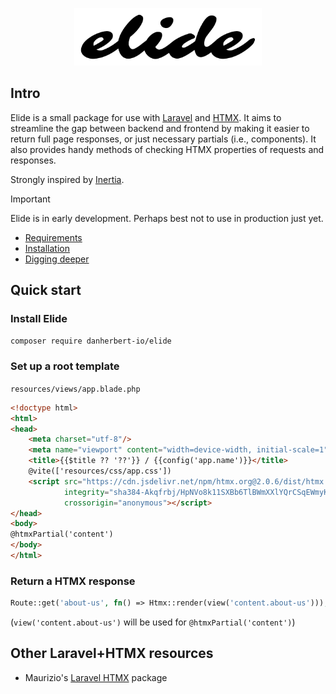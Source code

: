 <p align="center"><img src="/docs/art/elide-logo.svg" alt="Elide package logo" style="max-width: 300px"></p>

## Intro

Elide is a small package for use with [Laravel](https://laravel.com/) and [HTMX](https://htmx.org/). It aims to streamline the gap between backend and frontend by making it easier to return full page responses, or just necessary partials (i.e., components). It also provides handy methods of checking HTMX properties of requests and responses.

Strongly inspired by [Inertia](https://github.com/inertiajs/inertia-laravel).

> [!IMPORTANT]
> Elide is in early development. Perhaps best not to use in production just yet.

* [Requirements](./docs/requirements.md)
* [Installation](./docs/installation.md)
* [Digging deeper](./docs/digging-deeper.md)

## Quick start

### Install Elide

```bash
composer require danherbert-io/elide
```

### Set up a root template

`resources/views/app.blade.php`

```html
<!doctype html>
<html>
<head>
    <meta charset="utf-8"/>
    <meta name="viewport" content="width=device-width, initial-scale=1">
    <title>{{$title ?? '??'}} / {{config('app.name')}}</title>
    @vite(['resources/css/app.css'])
    <script src="https://cdn.jsdelivr.net/npm/htmx.org@2.0.6/dist/htmx.min.js"
            integrity="sha384-Akqfrbj/HpNVo8k11SXBb6TlBWmXXlYQrCSqEWmyKJe+hDm3Z/B2WVG4smwBkRVm"
            crossorigin="anonymous"></script>
</head>
<body>
@htmxPartial('content')
</body>
</html>
```

### Return a HTMX response

```php
Route::get('about-us', fn() => Htmx::render(view('content.about-us')));
```
(`view('content.about-us')` will be used for `@htmxPartial('content')`)

## Other Laravel+HTMX resources

* Maurizio's [Laravel HTMX](https://github.com/mauricius/laravel-htmx) package